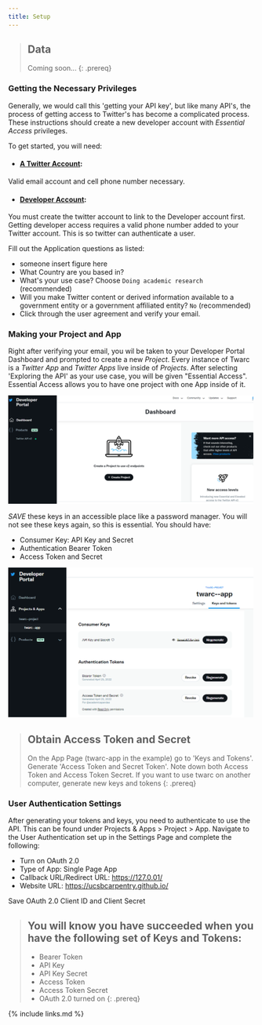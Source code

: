 ```yaml
---
title: Setup
---
```

> ## Data
> Coming soon...
{: .prereq}

### Getting the Necessary Privileges

Generally, we would call this 'getting your API key', but like many API's, the process of getting access to Twitter's has 
become a complicated process. These instructions should create a new developer account with *Essential Access* privileges.

To get started, you will need: 
* #### [A Twitter Account](twitter.com):
Valid email account and cell phone number necessary. 
* #### [Developer Account](developer.twitter.com/en): 
You must create the twitter account to link to the Developer account first. 
Getting developer access requires a valid phone number added to your Twitter account. This is so twitter can authenticate a user. 

Fill out the Application questions as listed: 
  - someone insert figure here
  - What Country are you based in? 
  - What's your use case? Choose `Doing academic research` (recommended)
  - Will you make Twitter content or derived information available to a government entity or a government affiliated entity? `No` (recommended)
  - Click through the user agreement and verify your email. 

### Making your Project and App

Right after verifying your email, you wil be taken to your Developer Portal Dashboard and prompted to create a new *Project*.
Every instance of Twarc is a *Twitter App* and *Twitter Apps* live inside of *Projects*. After selecting 'Exploring the API' as your use case, 
you will be given "Essential Access". Essential Access allows you to have one project with one App inside of it. 

<img src="fig/dashboard.PNG" width="500">

<!---
<img src="fig/what-you-api.PNG" width="500">
<img src="fig/project-description.PNG" width="500">
--->

*SAVE* these keys in an accessible place like a password manager. You will not see these keys again, so this is essential. You should have:
* Consumer Key: API Key and Secret 
* Authentication Bearer Token
* Access Token and Secret 

<img src="fig/dev-keys-tokens.png" width="500">


> ## Obtain Access Token and Secret 
> On the App Page (twarc-app in the example) go to 'Keys and Tokens'. Generate 'Access Token and Secret Token'. Note down both Access Token
> and Access Token Secret. If you want to use twarc on another computer, generate new keys and tokens
{: .prereq}



### User Authentication Settings 

After generating your tokens and keys, you need to authenticate to use the API. This can be found under Projects & Apps > Project > App.
Navigate to the User Authentication set up in the Settings Page and complete the following: 
- Turn on OAuth 2.0
- Type of App: Single Page App
- Callback URL/Redirect URL: https://127.0.01/
- Website URL: https://ucsbcarpentry.github.io/

Save OAuth 2.0 Client ID and Client Secret


> ## You will know you have succeeded when you have the following set of Keys and Tokens: 
> - Bearer Token
> - API Key
> - API Key Secret 
> - Access Token
> - Access Token Secret 
> - OAuth 2.0 turned on
{: .prereq}

{% include links.md %}
